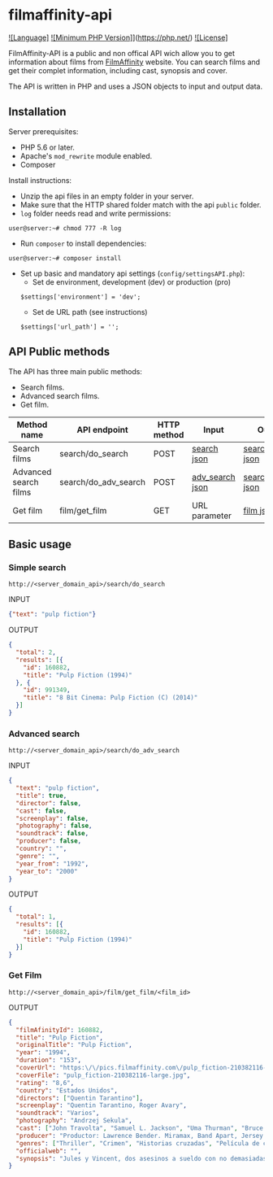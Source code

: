 # filmaffinity-api

[![Language]](https://img.shields.io/github/languages/top/xsga/filmaffinity-api)
[![Minimum PHP Version]](https://img.shields.io/badge/php-%3E%3D%205.6-8892BF?style=flat)](https://php.net/)
[![License]](https://img.shields.io/github/license/xsga/filmaffinity-api)

FilmAffinity-API is a public and non offical API wich allow you to get information about films from [FilmAffinity](http://filmaffinity.com "FilmAffinity Home") website. You can search films and get their complet  information, including cast, synopsis and cover.

The API is written in PHP and uses a JSON objects to input and output data.

## Installation

Server prerequisites:

* PHP 5.6 or later.
* Apache's `mod_rewrite` module enabled.
* Composer

Install instructions:

* Unzip the api files in an empty folder in your server.
* Make sure that the HTTP shared folder match with the api `public` folder.
* `log` folder needs read and write permissions:
```
user@server:~# chmod 777 -R log
```
* Run `composer` to install dependencies:
```
user@server:~# composer install
```
* Set up basic and mandatory api settings (`config/settingsAPI.php`):
  * Set de environment, development (dev) or production (pro)
  ```
  $settings['environment'] = 'dev';
  ``` 
  * Set de URL path (see instructions)
  ```
  $settings['url_path'] = '';
  ```

## API Public methods
The API has three main public methods:

* Search films.
* Advanced search films.
* Get film.


|Method name|API endpoint|HTTP method|Input|Output|
|-----------|------------|-----------|-----|------|
|Search films|search/do_search|POST|[search json](https://github.com/xsga/filmaffinity-api/blob/master/api/resources/schema/input/search.schema.json)|[search_results json](https://github.com/xsga/filmaffinity-api/blob/master/api/resources/schema/output/search_results.schema.json)|
|Advanced search films|search/do_adv_search|POST|[adv_search json](https://github.com/xsga/filmaffinity-api/blob/master/api/resources/schema/input/adv_search.schema.json)|[search_results json](https://github.com/xsga/filmaffinity-api/blob/master/api/resources/schema/output/search_results.schema.json)|
|Get film|film/get_film|GET|URL parameter|[film json](https://github.com/xsga/filmaffinity-api/blob/master/api/resources/schema/output/film.schema.json)|

## Basic usage

### Simple search
```
http://<server_domain_api>/search/do_search
```

INPUT
```json
{"text": "pulp fiction"}
```

OUTPUT
```json
{
  "total": 2,
  "results": [{
    "id": 160882,
    "title": "Pulp Fiction (1994)"
  }, {
    "id": 991349,
    "title": "8 Bit Cinema: Pulp Fiction (C) (2014)"
  }]
}
```

### Advanced search
```
http://<server_domain_api>/search/do_adv_search
```

INPUT
```json
{
  "text": "pulp fiction",
  "title": true,
  "director": false,
  "cast": false,
  "screenplay": false,
  "photography": false,
  "soundtrack": false,
  "producer": false,
  "country": "",
  "genre": "",
  "year_from": "1992",
  "year_to": "2000"
}
```

OUTPUT
```json
{
  "total": 1,
  "results": [{
    "id": 160882,
    "title": "Pulp Fiction (1994)"
  }]
}
```

### Get Film
```
http://<server_domain_api>/film/get_film/<film_id>
```

OUTPUT
```json
{
  "filmAfinityId": 160882,
  "title": "Pulp Fiction",
  "originalTitle": "Pulp Fiction",
  "year": "1994",
  "duration": "153",
  "coverUrl": "https:\/\/pics.filmaffinity.com\/pulp_fiction-210382116-large.jpg",
  "coverFile": "pulp_fiction-210382116-large.jpg",
  "rating": "8,6",
  "country": "Estados Unidos",
  "directors": ["Quentin Tarantino"],
  "screenplay": "Quentin Tarantino, Roger Avary",
  "soundtrack": "Varios",
  "photography": "Andrzej Sekula",
  "cast": ["John Travolta", "Samuel L. Jackson", "Uma Thurman", "Bruce Willis", "Ving Rhames", "Harvey Keitel", "Tim Roth", "Amanda Plummer", "María de Medeiros", "Eric Stoltz", "Rosanna Arquette", "Christopher Walken", "Paul Calderon", "Bronagh Gallagher", "Peter Greene", "Stephen Hibbert", "Angela Jones", "Phil LaMarr", "Robert Ruth", "Julia Sweeney", "Quentin Tarantino", "Frank Whaley", "Duane Whitaker", "Steve Buscemi", "Burr Steers"],
  "producer": "Productor: Lawrence Bender. Miramax, Band Apart, Jersey Films",
  "genres": ["Thriller", "Crimen", "Historias cruzadas", "Película de culto", "Comedia negra"],
  "officialweb": "",
  "synopsis": "Jules y Vincent, dos asesinos a sueldo con no demasiadas luces, trabajan para el gángster Marsellus Wallace. Vincent le confiesa a Jules que Marsellus le ha pedido que cuide de Mia, su atractiva mujer. Jules le recomienda prudencia porque es muy peligroso sobrepasarse con la novia del jefe. Cuando llega la hora de trabajar, ambos deben ponerse \"manos a la obra\". Su misión: recuperar un misterioso maletín."
}
```
